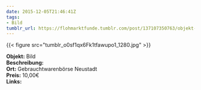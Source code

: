 ```yaml
---
date: 2015-12-05T21:46:41Z
tags:
- Bild
tumblr_url: https://flohmarktfunde.tumblr.com/post/137107350763/objekt-bild-beschreibung-lorem-ipsum-ort
---
```

 {{< figure src="tumblr_o0sf1qx6Fk1tfawupo1_1280.jpg" >}}  

**Objekt:** Bild  
**Beschreibung:**   
**Ort:** Gebrauchtwarenbörse Neustadt  
**Preis:** 10,00€  
**Links:** 
